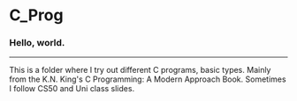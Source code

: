 # C_Prog

### Hello, world. 

---

This is a folder where I try out different C programs, basic types. Mainly from the K.N. King's C Programming: A Modern Approach Book. Sometimes I follow CS50 and Uni class slides. 
